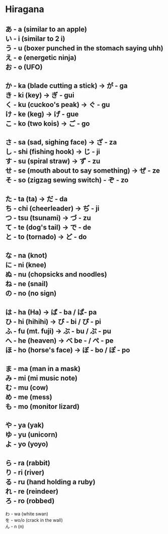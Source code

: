 # Hiragana
あ - a (similar to an apple)  
い - i (similar to 2 i)  
う - u (boxer punched in the stomach saying uhh)  
え - e (energetic ninja)  
お - o (UFO)    
-----
か - ka (blade cutting a stick) -> が - ga   
き - ki (key) -> ぎ - gui  
く - ku (cuckoo's peak) -> ぐ - gu  
け - ke (keg) -> げ - gue  
こ - ko (two kois) -> ご - go  
---
さ - sa (sad, sighing face) -> ざ - za  
し - shi (fishing hook) -> じ - ji  
す - su (spiral straw) -> ず - zu  
せ - se (mouth about to say something) -> ぜ - ze  
そ - so (zigzag sewing switch) - ぞ - zo  
----
た - ta (ta) -> だ - da  
ち - chi (cheerleader) -> ぢ - ji  
つ - tsu (tsunami) -> づ - zu  
て - te (dog's tail) -> で - de  
と - to (tornado) -> ど - do  
----
な - na (knot)  
に - ni (knee)  
ぬ - nu (chopsicks and noodles)  
ね - ne (snail)  
の - no (no sign)  
-----
は - ha (Ha) -> ば - ba / ぱ- pa  
ひ - hi (hihihi) -> び - bi / ぴ - pi  
ふ - fu (mt. fuji) -> ぶ - bu / ぷ - pu  
へ - he (heaven) -> べ be - / ぺ - pe  
ほ - ho (horse's face) -> ぼ - bo / ぽ - po   
-----
ま - ma (man in a mask)  
み - mi (mi music note)  
む - mu (cow)  
め - me (mess)  
も - mo (monitor lizard)  
-----
や - ya (yak)  
ゆ - yu (unicorn)  
よ - yo (yoyo)  
-------
ら - ra (rabbit)  
り - ri (river)  
る - ru (hand holding a ruby)  
れ - re (reindeer)  
ろ - ro (robbed)  
----------
わ - wa (white swan)  
を - wo/o (crack in the wall)  
ん - n (n)  

